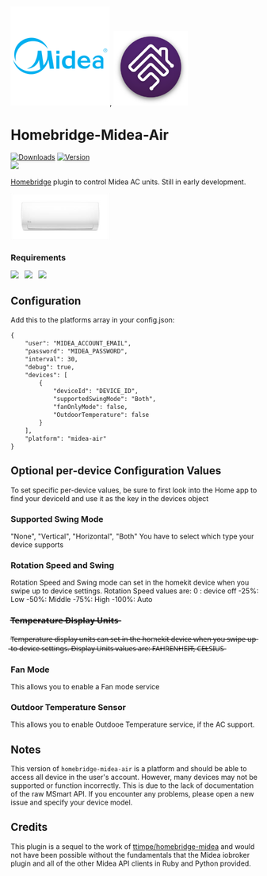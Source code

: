 <img src="branding/midea.png" width="200px">, <img src="branding/homebridge.png" width="150px">

# Homebridge-Midea-Air

[![Downloads](https://img.shields.io/npm/dt/homebridge-midea-air.svg?color=critical)](https://www.npmjs.com/package/homebridge-midea-air)
[![Version](https://img.shields.io/npm/v/homebridge-midea-air)](https://www.npmjs.com/package/homebridge-midea-air)<br>
<a target="blank" href="https://www.paypal.me/hillaliy"><img src="https://img.shields.io/badge/PayPal-Donate-blue.svg?logo=paypal"/></a><br>

[Homebridge](https://github.com/nfarina/homebridge) plugin to control Midea AC units. Still in early development.

<img src="branding/product.jpeg" width="200px">

### Requirements

<img src="https://img.shields.io/badge/node-%3E%3D10.17-brightgreen"> &nbsp;
<img src="https://img.shields.io/badge/homebridge-%3E%3D1.0.0-brightgreen"> &nbsp;
<img src="https://img.shields.io/badge/iOS-%3E%3D12.0.0-brightgreen">

## Configuration

Add this to the platforms array in your config.json:

    {
        "user": "MIDEA_ACCOUNT_EMAIL",
        "password": "MIDEA_PASSWORD",
        "interval": 30,
        "debug": true,
        "devices": [
        	{
        		"deviceId": "DEVICE_ID",
        		"supportedSwingMode": "Both",
                "fanOnlyMode": false,
                "OutdoorTemperature": false
        	}
        ],
        "platform": "midea-air"
    }

## Optional per-device Configuration Values

To set specific per-device values, be sure to first look into the Home app to find your deviceId and use it as the key in the devices object

### Supported Swing Mode

"None", "Vertical", "Horizontal", "Both"
You have to select which type your device supports

### Rotation Speed and Swing

Rotation Speed and Swing mode can set in the homekit device when you swipe up to device settings.
Rotation Speed values are:
0 : device off
-25%: Low
-50%: Middle
-75%: High
-100%: Auto

### T̶e̶m̶p̶e̶r̶a̶t̶u̶r̶e̶ ̶D̶i̶s̶p̶l̶a̶y̶ ̶U̶n̶i̶t̶s̶

T̶e̶m̶p̶e̶r̶a̶t̶u̶r̶e̶ ̶d̶i̶s̶p̶l̶a̶y̶ ̶u̶n̶i̶t̶s̶ ̶c̶a̶n̶ ̶s̶e̶t̶ ̶i̶n̶ ̶t̶h̶e̶ ̶h̶o̶m̶e̶k̶i̶t̶ ̶d̶e̶v̶i̶c̶e̶ ̶w̶h̶e̶n̶ ̶y̶o̶u̶ ̶s̶w̶i̶p̶e̶ ̶u̶p̶ ̶t̶o̶ ̶d̶e̶v̶i̶c̶e̶ ̶s̶e̶t̶t̶i̶n̶g̶s̶.̶
̶D̶i̶s̶p̶l̶a̶y̶ ̶U̶n̶i̶t̶s̶ ̶v̶a̶l̶u̶e̶s̶ ̶a̶r̶e̶:̶ ̶F̶A̶H̶R̶E̶N̶H̶E̶I̶T̶,̶ ̶C̶E̶L̶S̶I̶U̶S̶

### Fan Mode

This allows you to enable a Fan mode service

### Outdoor Temperature Sensor

This allows you to enable Outdooe Temperature service, if the AC support.

## Notes

This version of `homebridge-midea-air` is a platform and should be able to access all device in the user's account. However, many devices may not be supported or function incorrectly. This is due to the lack of documentation of the raw MSmart API. If you encounter any problems, please open a new issue and specify your device model.

## Credits

This plugin is a sequel to the work of [ttimpe/homebridge-midea](https://github.com/ttimpe/homebridge-midea) and would not have been possible without the fundamentals that the Midea iobroker plugin and all of the other Midea API clients in Ruby and Python provided.
